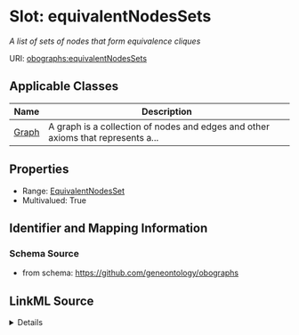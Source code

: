 # Slot: equivalentNodesSets
_A list of sets of nodes that form equivalence cliques_


URI: [obographs:equivalentNodesSets](https://github.com/geneontology/obographs/equivalentNodesSets)



<!-- no inheritance hierarchy -->




## Applicable Classes

| Name | Description |
| --- | --- |
[Graph](Graph.md) | A graph is a collection of nodes and edges and other axioms that represents a...






## Properties

* Range: [EquivalentNodesSet](EquivalentNodesSet.md)
* Multivalued: True








## Identifier and Mapping Information







### Schema Source


* from schema: https://github.com/geneontology/obographs




## LinkML Source

<details>
```yaml
name: equivalentNodesSets
description: A list of sets of nodes that form equivalence cliques
from_schema: https://github.com/geneontology/obographs
rank: 1000
multivalued: true
alias: equivalentNodesSets
domain_of:
- Graph
range: EquivalentNodesSet

```
</details>